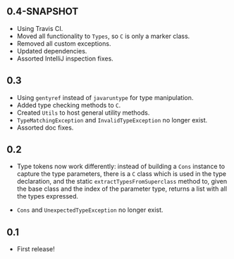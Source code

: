 0.4-SNAPSHOT
------------

* Using Travis CI.
* Moved all functionality to `Types`, so `C` is only a marker class.
* Removed all custom exceptions.  
* Updated dependencies.
* Assorted IntelliJ inspection fixes.

0.3
---

* Using `gentyref` instead of `javaruntype` for type manipulation.
* Added type checking methods to `C`.
* Created `Utils` to host general utility methods.
* `TypeMatchingException` and `InvalidTypeException` no longer exist.
* Assorted doc fixes.

0.2
---

* Type tokens now work differently: instead of building a `Cons` instance to capture the type parameters, there is a `C` 
class which is used in the type declaration, and the static `extractTypesFromSuperclass` method to, given the base 
class and the index of the parameter type, returns a list with all the types expressed.

* `Cons` and `UnexpectedTypeException` no longer exist.

0.1
---

* First release!